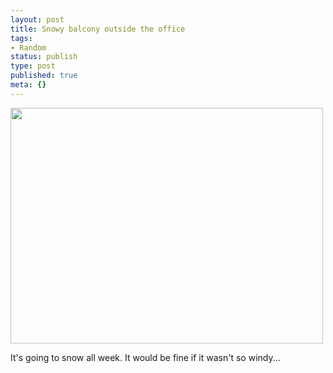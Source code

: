 ```yaml
---
layout: post
title: Snowy balcony outside the office
tags:
- Random
status: publish
type: post
published: true
meta: {}
---
```

<div class='posterous_autopost'><a href='http://posterous.com/getfile/files.posterous.com/fzero/vW1BV90xB3WqOxJVZNE5oY7KG1kAy2I1vWSbburUbsC0yeZxcF1lUCo8mhE2/IMG_20101214_132511.jpg.scaled.1000.jpg'><img src="http://posterous.com/getfile/files.posterous.com/fzero/Q1KoVdMHQGKOWz8jMlvW0gEzECv9KdFAoxrfrspZE7d5fs8DkG08MGr1qtjh/IMG_20101214_132511.jpg.scaled.500.jpg" width="500" height="377" /></a> <p></p><p>It&#039;s going to snow all week. It would be fine if it wasn&#039;t so windy...</p></div>
